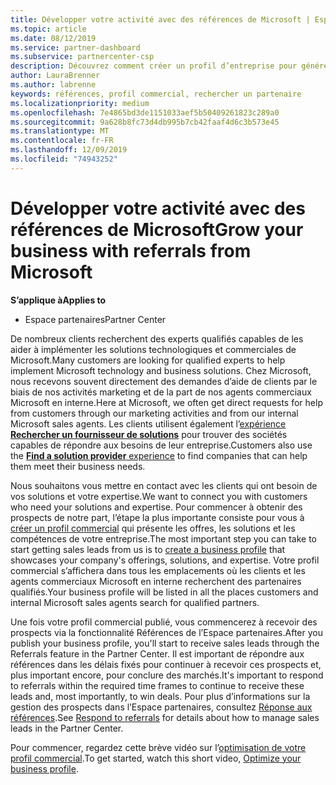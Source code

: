 ```yaml
---
title: Développer votre activité avec des références de Microsoft | Espace partenaires
ms.topic: article
ms.date: 08/12/2019
ms.service: partner-dashboard
ms.subservice: partnercenter-csp
description: Découvrez comment créer un profil d’entreprise pour générer des prospects de ventes par le biais de la fonctionnalité de références de l’espace partenaires, puis pour répondre à ces références.
author: LauraBrenner
ms.author: labrenne
keywords: références, profil commercial, rechercher un partenaire
ms.localizationpriority: medium
ms.openlocfilehash: 7e4865bd3de1151033aef5b50409261823c289a0
ms.sourcegitcommit: 9a628b8fc73d4db995b7cb42faaf4d6c3b573e45
ms.translationtype: MT
ms.contentlocale: fr-FR
ms.lasthandoff: 12/09/2019
ms.locfileid: "74943252"
---
```

<!-- FWLink:  https://go.microsoft.com/fwlink/?linkid=849775 (top of page) -->

# <a name="grow-your-business-with-referrals-from-microsoft"></a><span data-ttu-id="eaba5-104">Développer votre activité avec des références de Microsoft</span><span class="sxs-lookup"><span data-stu-id="eaba5-104">Grow your business with referrals from Microsoft</span></span>

<span data-ttu-id="eaba5-105">**S’applique à**</span><span class="sxs-lookup"><span data-stu-id="eaba5-105">**Applies to**</span></span>

-  <span data-ttu-id="eaba5-106">Espace partenaires</span><span class="sxs-lookup"><span data-stu-id="eaba5-106">Partner Center</span></span>

<span data-ttu-id="eaba5-107">De nombreux clients recherchent des experts qualifiés capables de les aider à implémenter les solutions technologiques et commerciales de Microsoft.</span><span class="sxs-lookup"><span data-stu-id="eaba5-107">Many customers are looking for qualified experts to help implement Microsoft technology and business solutions.</span></span> <span data-ttu-id="eaba5-108">Chez Microsoft, nous recevons souvent directement des demandes d’aide de clients par le biais de nos activités marketing et de la part de nos agents commerciaux Microsoft en interne.</span><span class="sxs-lookup"><span data-stu-id="eaba5-108">Here at Microsoft, we often get direct requests for help from customers through our marketing activities and from our internal Microsoft sales agents.</span></span> <span data-ttu-id="eaba5-109">Les clients utilisent également l’[expérience **Rechercher un fournisseur de solutions**](https://www.microsoft.com/solution-providers/search) pour trouver des sociétés capables de répondre aux besoins de leur entreprise.</span><span class="sxs-lookup"><span data-stu-id="eaba5-109">Customers also use the [**Find a solution provider** experience](https://www.microsoft.com/solution-providers/search) to find companies that can help them meet their business needs.</span></span> 

<span data-ttu-id="eaba5-110">Nous souhaitons vous mettre en contact avec les clients qui ont besoin de vos solutions et votre expertise.</span><span class="sxs-lookup"><span data-stu-id="eaba5-110">We want to connect you with customers who need your solutions and expertise.</span></span> <span data-ttu-id="eaba5-111">Pour commencer à obtenir des prospects de notre part, l’étape la plus importante consiste pour vous à [créer un profil commercial](create-a-marketing-profile.md) qui présente les offres, les solutions et les compétences de votre entreprise.</span><span class="sxs-lookup"><span data-stu-id="eaba5-111">The most important step you can take to start getting sales leads from us is to [create a business profile](create-a-marketing-profile.md) that showcases your company's offerings, solutions, and expertise.</span></span> <span data-ttu-id="eaba5-112">Votre profil commercial s’affichera dans tous les emplacements où les clients et les agents commerciaux Microsoft en interne recherchent des partenaires qualifiés.</span><span class="sxs-lookup"><span data-stu-id="eaba5-112">Your business profile will be listed in all the places customers and internal Microsoft sales agents search for qualified partners.</span></span> 

 <span data-ttu-id="eaba5-113">Une fois votre profil commercial publié, vous commencerez à recevoir des prospects via la fonctionnalité Références de l’Espace partenaires.</span><span class="sxs-lookup"><span data-stu-id="eaba5-113">After you publish your business profile, you'll start to receive sales leads through the Referrals feature in the Partner Center.</span></span> <span data-ttu-id="eaba5-114">Il est important de répondre aux références dans les délais fixés pour continuer à recevoir ces prospects et, plus important encore, pour conclure des marchés.</span><span class="sxs-lookup"><span data-stu-id="eaba5-114">It's important to respond to referrals within the required time frames to continue to receive these leads and, most importantly, to win deals.</span></span> <span data-ttu-id="eaba5-115">Pour plus d’informations sur la gestion des prospects dans l’Espace partenaires, consultez [Réponse aux références](responding-to-referrals.md).</span><span class="sxs-lookup"><span data-stu-id="eaba5-115">See [Respond to referrals](responding-to-referrals.md) for details about how to manage sales leads in the Partner Center.</span></span>  

<span data-ttu-id="eaba5-116">Pour commencer, regardez cette brève vidéo sur l’[optimisation de votre profil commercial](https://player.vimeo.com/video/252788046).</span><span class="sxs-lookup"><span data-stu-id="eaba5-116">To get started, watch this short video, [Optimize your business profile](https://player.vimeo.com/video/252788046).</span></span>  

<!-- 
*  [Analyze your business profile](analyze-your-marketing-profile.md) Regularly review and optimize your business profile to make sure you're getting in front of your target customers.
-->
